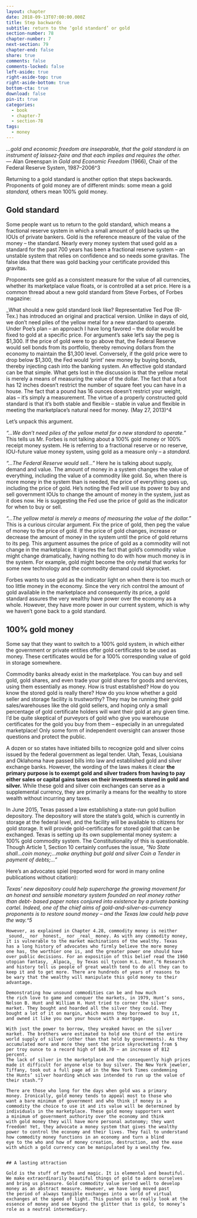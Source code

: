 ```yaml
---
layout: chapter
date: 2018-09-13T07:00:00.000Z
title: Step backwards
subtitle: return to the ‘gold standard’ or gold
section-number: 78
chapter-number: 7
next-section: 79
chapter-end: false
share: true
comments: false
comments-locked: false
left-aside: true
right-aside-top: true
right-aside-bottom: true
bottom-cta: true
download: false
pin-it: true
categories:
  - book
  - chapter-7
  - section-78
tags:
  - money
---
```

_...gold and economic freedom are inseparable, that the gold standard is
an instrument of laissez-faire and that each implies and requires the other._\
— Alan Greenspan in _Gold and Economic Freedom_ (1966), Chair of the Federal Reserve System, 1987–2006^3

Returning to a gold standard is another option that steps backwards.
Proponents of gold money are of different minds: some mean a
gold _standard,_ others mean 100% gold money.

## Gold standard

Some people want us to return to the gold standard, which means
a fractional reserve system in which a small amount of gold backs
up the IOUs of private bankers. Gold is the reference measure of the
value of the money – the standard. Nearly every money system that
used gold as a standard for the past 700 years has been a fractional
reserve system – an unstable system that relies on confidence and so
needs some gravitas. The false idea that there was gold backing your
certificate provided this gravitas.

Proponents see gold as a consistent measure for the value of all
currencies, whether its marketplace value floats, or is controlled at a
set price. Here is a common thread about a new gold standard from
Steve Forbes, of Forbes magazine:

_What should a new gold standard look like? Representative Ted Poe (R-Tex.) has
introduced an original and practical version. Unlike in days of old, we don’t need
piles of the yellow metal for a new standard to operate. Under Poe’s plan – an
approach I have long favored – the dollar would be fixed to gold at a specific
price. For argument’s sake let’s say the peg is $1,300. If the price of gold were to go above that, the Federal Reserve would sell bonds from its portfolio, thereby
removing dollars from the economy to maintain the $1,300 level. Conversely, if
the gold price were to drop below $1,300, the Fed would ‘print’ new money by
buying bonds, thereby injecting cash into the banking system.
An effective gold standard can be that simple. What gets lost in the discussion
is that the yellow metal is merely a means of measuring the value of the dollar.
The fact that a foot has 12 inches doesn’t restrict the number of square feet you
can have in a house. The fact that a pound has 16 ounces doesn’t restrict your
weight, alas – it’s simply a measurement. The virtue of a properly constructed
gold standard is that it’s both stable and flexible – stable in value and flexible
in meeting the marketplace’s natural need for money. (May 27, 2013)^4

Let’s unpack this argument.

_“...We don’t need piles of the yellow metal for a new standard to operate.”_
This tells us Mr. Forbes is not talking about a 100% gold money or
100% receipt money system. He is referring to a fractional reserve or
no reserve, IOU-future value money system, using gold as a measure
only – a _standard._

_“...The Federal Reserve would sell...”_ Here he is talking about supply,
demand and value. The amount of money in a system changes the
value of everything, including the value of a commodity like gold. So,
when there is more money in the system than is needed, the price
of everything goes up, including the price of gold. He’s noting the
Fed will use its power to buy and sell government IOUs to change the
amount of money in the system, just as it does now. He is suggesting
the Fed use the price of gold as the indicator for when to buy or sell.

_“...The yellow metal is merely a means of measuring the value of the
dollar.”_ This is a curious circular argument. Fix the price of gold,
then peg the value of money to the price of gold. If the price of
gold changes, increase or decrease the amount of money in the
system until the price of gold returns to its peg. This argument
assumes the price of gold as a commodity will not change in the
marketplace. It ignores the fact that gold’s commodity value might
change dramatically, having nothing to do with how much money is
in the system. For example, gold might become the only metal that
works for some new technology and the commodity demand could
skyrocket.

Forbes wants to use gold as the indicator light on when there is too
much or too little money in the economy. Since the very rich control
the amount of gold available in the marketplace and consequently its
price, a gold standard assures the very wealthy have power over the
economy as a whole. However, they have more power in our current
system, which is why we haven’t gone back to a gold standard.

## 100% gold money

Some say that they want to switch to a 100% gold system, in which
either the government or private entities offer gold certificates to be
used as money. These certificates would be for a 100% corresponding
value of gold in storage somewhere.

Commodity banks already exist in the marketplace. You can buy and
sell gold, gold shares, and even trade your gold shares for goods and
services, using them essentially as money. How is trust established?
How do you know the stored gold is really there? How do you know
whether a gold seller and storage facility is trustworthy? They may
be running their gold sales/warehouses like the old gold sellers, and
hoping only a small percentage of gold certificate holders will want
their gold at any given time. I’d be quite skeptical of purveyors of
gold who give you warehouse certificates for the gold you buy from
them – especially in an unregulated marketplace! Only some form
of independent oversight can answer those questions and protect
the public.

A dozen or so states have initiated bills to recognize gold and silver
coins issued by the federal government as legal tender. Utah, Texas,
Louisiana and Oklahoma have passed bills into law and established
gold and silver exchange banks. However, the wording of the laws
makes it clear **the primary purpose is to exempt gold and silver
traders from having to pay either sales or capital gains taxes on
their investments stored in gold and silver.** While these gold and
silver coin exchanges can serve as a supplemental currency, they are
primarily a means for the wealthy to store wealth without incurring
any taxes.

In June 2015, Texas passed a law establishing a state-run gold
bullion depository. The depository will store the state’s gold, which
is currently in storage at the federal level, and the facility will be
available to citizens for gold storage. It will provide gold-certificates
for stored gold that can be exchanged. Texas is setting up its own
supplemental money system: a 100% gold commodity system. The
Constitutionality of this is questionable. Though Article 1, Section
10 certainly confuses the issue, _“No State shall...coin money;...make
anything but gold and silver Coin a Tender in payment of debts;...”_

Here’s an advocates spiel (reported word for word in many online
publications without citation):

_Texas’ new depository could help supercharge the growing movement for an
honest and sensible monetary system founded on real money rather than debt-
based paper notes conjured into existence by a private banking cartel. Indeed,
one of the chief aims of gold-and-silver-as-currency proponents is to restore
sound money – and the Texas law could help pave the way.^5_

```
However, as explained in Chapter 4.28, commodity money is neither
_sound,_ nor _honest,_ nor _real_ money. As with any commodity money,
it is vulnerable to the market machinations of the wealthy. Texas
has a long history of advocates who firmly believe the more money
one has, the worthier one is, and the greater power one should have
over public decisions. For an exposition of this belief read the 1960
utopian fantasy, _Alpaca,_ by Texas oil tycoon H.L. Hunt.^6 Research
and history tell us people of great wealth tend to do all they can to
keep it and to get more. There are hundreds of years of reasons to
be wary that the wealthy will manipulate this gold money to their
advantage.

Demonstrating how unsound commodities can be and how much
the rich love to game and conquer the markets, in 1979, Hunt’s sons,
Nelson B. Hunt and William H. Hunt tried to corner the silver
market. They bought and hoarded all the silver they could. They
bought a lot of it on margin, which means they borrowed to buy it,
and owned it like you own your house with a mortgage.

With just the power to borrow, they wreaked havoc on the silver
market. The brothers were estimated to hold one third of the entire
world supply of silver (other than that held by governments). As they
accumulated more and more they sent the price skyrocketing from $
per troy ounce to a record high of $48.70 – an increase of 812 percent.
The lack of silver in the marketplace and the consequently high prices
made it difficult for anyone else to buy silver. The New York jeweler,
Tiffany, took out a full page ad in the New York Times condemning
the Hunts’ silver hoarding which was intended to run up the value of
their stash.^7

There are those who long for the days when gold was a primary
money. Ironically, gold money tends to appeal most to those who
want a bare minimum of government and who think if money is a
commodity the choice to use it and its value will be determined by
individuals in the marketplace. These gold money supporters want
a minimum of government authority over the economy and think
with gold money they will have more personal autonomy; they want
freedom! Yet, they advocate a money system that gives the wealthy
power to control the economy and their lives. They fail to understand
how commodity money functions in an economy and turn a blind
eye to the who and how of money creation, destruction, and the ease
with which a gold currency can be manipulated by a wealthy few.


## A lasting attraction

Gold is the stuff of myths and magic. It is elemental and beautiful.
We make extraordinarily beautiful things of gold to adorn ourselves
and bring us pleasure. Gold commodity value served well to develop
money as an abstract measure. However, we have long moved past
the period of always tangible exchanges into a world of virtual
exchanges at the speed of light. This pushed us to really look at the
essence of money and see beyond the glitter that is gold, to money’s
role as a neutral intermediary.
```
